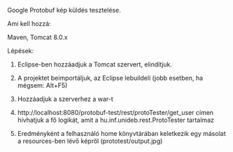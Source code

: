 Google Protobuf kép küldés tesztelése.

Ami kell hozzá:

Maven, Tomcat 8.0.x

Lépések:

1. Eclipse-ben hozzáadjuk a Tomcat szervert, elindítjuk.

2. A projektet beimportáljuk, az Eclipse lebuildeli (jobb esetben, ha mégsem: Alt+F5)

3. Hozzáadjuk a szerverhez a war-t

4. http://localhost:8080/protobuf-test/rest/protoTester/get_user címen hívhatjuk a fő logikát, amit a hu.inf.unideb.rest.ProtoTester tartalmaz

5. Eredményként a felhasználó home könyvtárában keletkezik egy másolat a resources-ben lévő képről (prototest/output.jpg)
